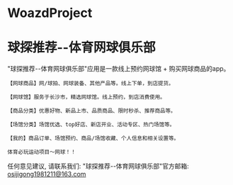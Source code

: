 # WoazdProject
# 球探推荐--体育网球俱乐部

  "球探推荐--体育网球俱乐部"应用是一款线上预约网球馆 + 购买网球商品的app。
    
    【网球商品】网/球拍、网球装备、其他产品等。线上下单，到店提货。
    
    【网球馆】服务于长沙市，精选网球馆。线上预约，到店消费使用。
    
    【商品分类】优惠好物、新品上市、品质商品、限时秒杀、推荐商品等。
    
    【场馆分类】场馆优选、top好店、新店开业、活动专区、热门场馆等。
    
    【我的】商品订单、场馆预约、商品/场馆收藏、个人信息和相关设置等。

    体育必玩运动项目～网球！！

   任何意见建议, 请联系我们: 
   "球探推荐--体育网球俱乐部"官方邮箱: osijigong1981211@163.com
